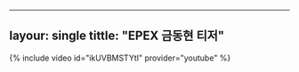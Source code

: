 ---
layour: single
tittle: "EPEX 금동현 티저"
--

{% include video id="ikUVBMSTYtI" provider="youtube" %}
